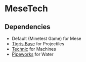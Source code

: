 # MeseTech

## Dependencies
* Default (Minetest Game) for Mese
* [Tigris Base](https://github.com/tigris-mt/tigris_base) for Projectiles
* [Technic](https://github.com/minetest-mods/technic) for Machines
* [Pipeworks](https://github.com/minetest-mods/pipeworks) for Water
